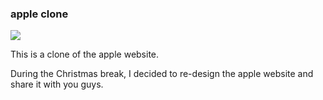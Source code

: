 <h3>apple clone</h3>
<img src="https://drive.google.com/file/d/1hEVi76ew5VPy3mIarQgwoqqG1ag0KxYY/view?usp=sharing"/>
<p>This is a clone of the apple website.</p>
<p>During the Christmas break, I decided to re-design the apple website and share it with you guys. </p>
